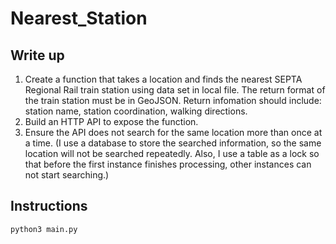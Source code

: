 # Nearest_Station
## Write up
1. Create a function that takes a location and finds the nearest SEPTA Regional Rail train station using data set in local file.
The return format of the train station must be in GeoJSON.
Return infomation should include: station name, station coordination, walking directions.
2. Build an HTTP API to expose the function.
3. Ensure the API does not search for the same location more than once at a time.  (I use a database to store the searched information, so the same location will not be searched repeatedly. Also, I use a table as a lock so that before the first instance finishes processing, other instances can not start searching.)

## Instructions
    python3 main.py
